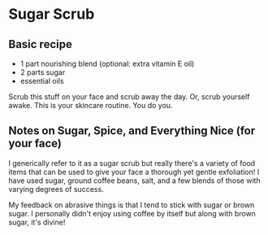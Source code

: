 # Sugar Scrub
## Basic recipe
- 1 part nourishing blend (optional: extra vitamin E oil)
- 2 parts sugar
- essential oils

Scrub this stuff on your face and scrub away the day. Or, scrub yourself awake. This is your skincare routine. You do you.

## Notes on Sugar, Spice, and Everything Nice (for your face)
I generically refer to it as a sugar scrub but really there's a variety of food items that can be used to give your face a thorough yet gentle exfoliation! I have used sugar, ground coffee beans, salt, and a few blends of those with varying degrees of success.

My feedback on abrasive things is that I tend to stick with sugar or brown sugar. I personally didn't enjoy using coffee by itself but along with brown sugar, it's divine!  
